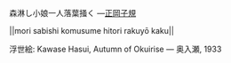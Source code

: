 森淋し小娘一人落葉掻く
—[正岡子規](https://ja.wikipedia.org/wiki/正岡子規)

||mori sabishi komusume hitori rakuyō kaku||

浮世絵: Kawase Hasui, Autumn of Okuirise — 奥入瀬, 1933